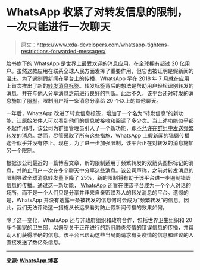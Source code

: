# WhatsApp 收紧了对转发信息的限制，一次只能进行一次聊天

> 原文：<https://www.xda-developers.com/whatsapp-tightens-restrictions-forwarded-messages/>

脸书旗下的 WhatsApp 是世界上最受欢迎的消息应用，在全球拥有超过 20 亿用户。虽然这款应用在联系全球人民方面发挥了重要作用，但它也被证明是假新闻的温床。为了遏制假新闻在平台上的传播，WhatsApp 早在 2018 年 7 月就在应用上首次推出了新的[转发消息标签](https://www.xda-developers.com/whatsapp-label-forwards-fake-news-india/)。转发标签背后的想法是帮助用户轻松识别转发的消息，并在与他人分享消息之前进行良好的判断。此后不久，该平台还对转发的消息施加了[限制](https://www.xda-developers.com/whatsapp-tighter-restrictions-forwarding-india/)，限制用户将一条消息分享给 20 个以上的其他聊天。

一年后，WhatsApp 改进了转发信息标签，增加了一个名为“转发信息”的新功能，让原始发件人可以看到他们的信息被接收和阅读了多少次。当上述功能似乎都不起作用时，该公司为群组管理员引入了一个新功能，即[不允许在群组中发送频繁转发的消息](https://www.xda-developers.com/whatsapp-group-administrators-stop-sending-frequently-forwarded-messages/)。然而，尽管采取了所有这些措施，WhatsApp 上假新闻的猖獗传播迄今似乎并没有停止。现在，为了进一步加强限制，该平台正在对转发的消息施加另一个限制。

根据该公司最近的一篇博客文章，新的限制适用于频繁转发的双箭头图标标记的消息，并防止用户一次在多个聊天中分享这些消息。该公司声称，之前对转发消息的限制导致全球消息转发量下降了 25%，新的限制将有助于该平台进一步遏制错误信息的传播。通过这一新功能， [WhatsApp](https://www.xda-developers.com/whatsapp-beta-v2-20-110-upcoming-multi-device-support-expiring-messages/) 还旨在使该平台成为一个个人对话的场所，而不是一个人们只是分享并非来自亲密联系人的转发消息的平台。遗憾的是，WhatsApp 并没有透露一条被转发的信息何时会成为“频繁转发”的信息。因此，我们无法评论这一措施从长远来看对防止假新闻传播的效果如何。

除了这一变化，WhatsApp 还与非政府组织和政府合作，包括世界卫生组织和 20 多个国家的卫生部，以遏制关于正在进行的[新冠肺炎疫情](https://www.xda-developers.com/tag/covid19/)的错误信息的传播，并帮助人们获得准确的信息。该平台已帮助这些当局向请求有关疫情的信息和建议的人直接发送了数亿条信息。

* * *

**来源: [WhatsApp 博客](https://blog.whatsapp.com/Keeping-WhatsApp-Personal-and-Private)**